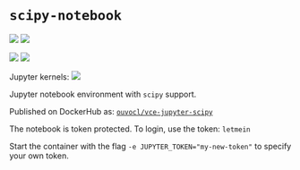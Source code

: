 # `scipy-notebook`
![](https://img.shields.io/badge/linux-x86_64-blue) ![](https://img.shields.io/badge/linux-armv7l-blue)

![](https://img.shields.io/badge/RPi-32bitOS-red)  ![](https://img.shields.io/badge/RPi-64bitOS-red)

Jupyter kernels: ![](https://img.shields.io/badge/python-3.8-blue)

Jupyter notebook environment with `scipy` support.

Published on DockerHub as: [`ouvocl/vce-jupyter-scipy`](https://hub.docker.com/r/ouvocl/vce-jupyter-scipy)

The notebook is token protected. To login, use the token: `letmein`

Start the container with the flag `-e JUPYTER_TOKEN="my-new-token"` to specify your own token.
